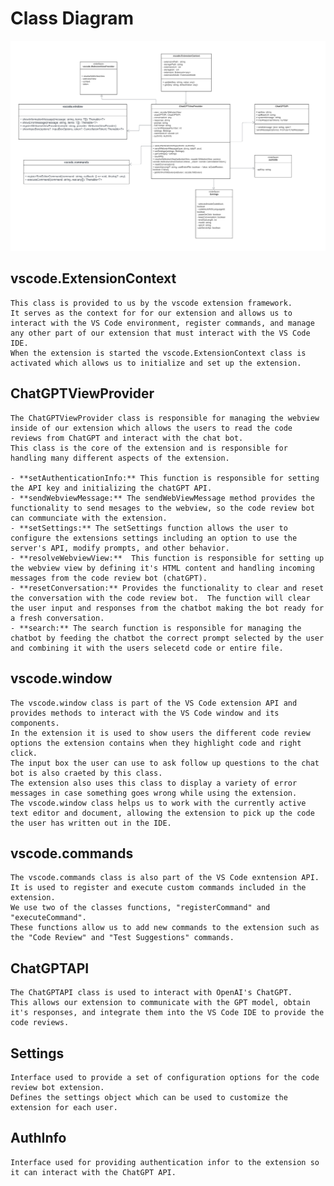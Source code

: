 # Class Diagram

![image](https://raw.githubusercontent.com/Capstone-Projects-2023-Fall/project-code-review-chatbot/main/documentation/static/img/ClassDiagram.png)

## vscode.ExtensionContext

    This class is provided to us by the vscode extension framework.
    It serves as the context for for our extension and allows us to interact with the VS Code environment, register commands, and manage any other part of our extension that must interact with the VS Code IDE.
    When the extension is started the vscode.ExtensionContext class is activated which allows us to initialize and set up the extension.

## ChatGPTViewProvider

    The ChatGPTViewProvider class is responsible for managing the webview inside of our extension which allows the users to read the code reviews from ChatGPT and interact with the chat bot.
    This class is the core of the extension and is responsible for handling many different aspects of the extension.

    - **setAuthenticationInfo:** This function is responsible for setting the API key and initializing the chatGPT API.
    - **sendWebviewMessage:** The sendWebViewMessage method provides the functionality to send mesages to the webview, so the code review bot can communciate with the extension.
    - **setSettings:** The setSettings function allows the user to configure the extensions settings including an option to use the server's API, modify prompts, and other behavior.
    - **resolveWebviewView:**  This function is responsible for setting up the webview view by defining it's HTML content and handling incoming messages from the code review bot (chatGPT).
    - **resetConversation:** Provides the functionality to clear and reset the conversation with the code review bot.  The function will clear the user input and responses from the chatbot making the bot ready for a fresh conversation.
    - **search:** The search function is responsible for managing the chatbot by feeding the chatbot the correct prompt selected by the user and combining it with the users selecetd code or entire file.

## vscode.window

    The vscode.window class is part of the VS Code extension API and provides methods to interact with the VS Code window and its components.
    In the extension it is used to show users the different code review options the extension contains when they highlight code and right click.
    The input box the user can use to ask follow up questions to the chat bot is also craeted by this class.
    The extension also uses this class to display a variety of error messages in case something goes wrong while using the extension.
    The vscode.window class helps us to work with the currently active text editor and document, allowing the extension to pick up the code the user has written out in the IDE.

## vscode.commands

    The vscode.commands class is also part of the VS Code exntension API.
    It is used to register and execute custom commands included in the extension.
    We use two of the classes functions, "registerCommand" and "executeCommand".
    These functions allow us to add new commands to the extension such as the "Code Review" and "Test Suggestions" commands.

## ChatGPTAPI

    The ChatGPTAPI class is used to interact with OpenAI's ChatGPT.
    This allows our extension to communicate with the GPT model, obtain it's responses, and integrate them into the VS Code IDE to provide the code reviews.

## Settings

    Interface used to provide a set of configuration options for the code review bot extension.
    Defines the settings object which can be used to customize the extension for each user.

## AuthInfo

    Interface used for providing authentication infor to the extension so it can interact with the ChatGPT API.
